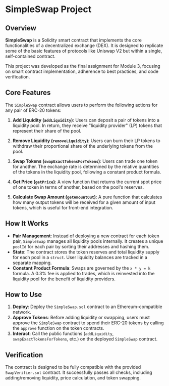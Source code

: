 # SimpleSwap Project

## Overview

**SimpleSwap** is a Solidity smart contract that implements the core functionalities of a decentralized exchange (DEX). It is designed to replicate some of the basic features of protocols like Uniswap V2 but within a single, self-contained contract.

This project was developed as the final assignment for Module 3, focusing on smart contract implementation, adherence to best practices, and code verification.

## Core Features

The `SimpleSwap` contract allows users to perform the following actions for any pair of ERC-20 tokens:

1.  **Add Liquidity (`addLiquidity`)**: Users can deposit a pair of tokens into a liquidity pool. In return, they receive "liquidity provider" (LP) tokens that represent their share of the pool.

2.  **Remove Liquidity (`removeLiquidity`)**: Users can burn their LP tokens to withdraw their proportional share of the underlying tokens from the pool.

3.  **Swap Tokens (`swapExactTokensForTokens`)**: Users can trade one token for another. The exchange rate is determined by the relative quantities of the tokens in the liquidity pool, following a constant product formula.

4.  **Get Price (`getPrice`)**: A view function that returns the current spot price of one token in terms of another, based on the pool's reserves.

5.  **Calculate Swap Amount (`getAmountOut`)**: A pure function that calculates how many output tokens will be received for a given amount of input tokens, which is useful for front-end integration.

## How It Works

-   **Pair Management**: Instead of deploying a new contract for each token pair, `SimpleSwap` manages all liquidity pools internally. It creates a unique `poolId` for each pair by sorting their addresses and hashing them.
-   **State**: The contract stores the token reserves and total liquidity supply for each pool in a `struct`. User liquidity balances are tracked in a separate mapping.
-   **Constant Product Formula**: Swaps are governed by the `x * y = k` formula. A 0.3% fee is applied to trades, which is reinvested into the liquidity pool for the benefit of liquidity providers.

## How to Use

1.  **Deploy**: Deploy the `SimpleSwap.sol` contract to an Ethereum-compatible network.
2.  **Approve Tokens**: Before adding liquidity or swapping, users must approve the `SimpleSwap` contract to spend their ERC-20 tokens by calling the `approve` function on the token contracts.
3.  **Interact**: Call the public functions (`addLiquidity`, `swapExactTokensForTokens`, etc.) on the deployed `SimpleSwap` contract.

## Verification

The contract is designed to be fully compatible with the provided `SwapVerifier.sol` contract. It successfully passes all checks, including adding/removing liquidity, price calculation, and token swapping.
